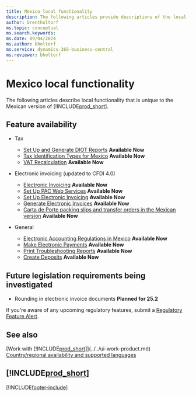 ```yaml
---
title: Mexico local functionality
description: The following articles provide descriptions of the local functionality in the Mexican version of Business Central.
author: brentholtorf
ms.topic: conceptual
ms.search.keywords:
ms.date: 09/04/2024
ms.author: bholtorf
ms.service: dynamics-365-business-central
ms.reviewer: bholtorf
---
```


# Mexico local functionality

The following articles describe local functionality that is unique to the Mexican version of [!INCLUDE[prod_short](../../includes/prod_short.md)].  

## Feature availability  

* Tax
    * [Set Up and Generate DIOT Reports](ui-extensions-setup-and-generate-diot-report-mx.md) **Available Now**
    * [Tax Identification Types for Mexico](tax-identification-types-for-mexico.md) **Available Now**
    * [VAT Recalculation](vat-recalculation.md) **Available Now**

* Electronic invoicing (updated to CFDI 4.0)
    * [Electronic Invoicing](electronic-invoicing.md) **Available Now**
    * [Set Up PAC Web Services](how-to-set-up-pac-web-services.md) **Available Now**
    * [Set Up Electronic Invoicing](how-to-set-up-electronic-invoicing.md) **Available Now**
    * [Generate Electronic Invoices](how-to-generate-electronic-invoices.md) **Available Now**
    * [Carta de Porte packing slips and transfer orders in the Mexican version](packing-slips-transfer-orders.md) **Available Now**  

* General
    * [Electronic Accounting Regulations in Mexico](electronic-accounting-regulations.md) **Available Now**
    * [Make Electronic Payments](../../finance-make-payments-with-bank-data-conversion-service-or-sepa-credit-transfer.md#exporting-payments-to-a-bank-file) **Available Now**
    * [Print Troubleshooting Reports](how-to-print-troubleshooting-reports.md) **Available Now**
    * [Create Deposits](how-to-create-deposits.md) **Available Now**

## Future legislation requirements being investigated

* Rounding in electronic invoice documents **Planned for 25.2**  

If you're aware of any upcoming regulatory features, submit a [Regulatory Feature Alert](https://forms.office.com/pages/responsepage.aspx?id=v4j5cvGGr0GRqy180BHbRwkeauYiJKZOpJ0CtKuVmJlURURaMlQ4Rk05UFY4NkVEOTA0MUU5WThXSC4u).

## See also

[Work with [!INCLUDE[prod_short](../../includes/prod_short.md)]](../../ui-work-product.md)  
[Country/regional availability and supported languages](/dynamics365/business-central/dev-itpro/compliance/apptest-countries-and-translations)  


## [!INCLUDE[prod_short](../../includes/free_trial_md.md)]


[!INCLUDE[footer-include](../../includes/footer-banner.md)]
